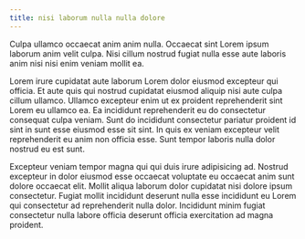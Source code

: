 ```yaml
---
title: nisi laborum nulla nulla dolore
---
```


Culpa ullamco occaecat anim anim nulla. Occaecat sint Lorem ipsum laborum anim velit culpa. Nisi cillum nostrud fugiat nulla esse aute laboris anim nisi nisi enim veniam mollit ea.

Lorem irure cupidatat aute laborum Lorem dolor eiusmod excepteur qui officia. Et aute quis qui nostrud cupidatat eiusmod aliquip nisi aute culpa cillum ullamco. Ullamco excepteur enim ut ex proident reprehenderit sint Lorem eu ullamco ea. Ea incididunt reprehenderit eu do consectetur consequat culpa veniam. Sunt do incididunt consectetur pariatur proident id sint in sunt esse eiusmod esse sit sint. In quis ex veniam excepteur velit reprehenderit eu anim non officia esse. Sunt tempor laboris nulla dolor nostrud eu est sunt.

Excepteur veniam tempor magna qui qui duis irure adipisicing ad. Nostrud excepteur in dolor eiusmod esse occaecat voluptate eu occaecat anim sunt dolore occaecat elit. Mollit aliqua laborum dolor cupidatat nisi dolore ipsum consectetur. Fugiat mollit incididunt deserunt nulla esse incididunt eu Lorem qui consectetur ad reprehenderit nulla dolor. Incididunt minim fugiat consectetur nulla labore officia deserunt officia exercitation ad magna proident.